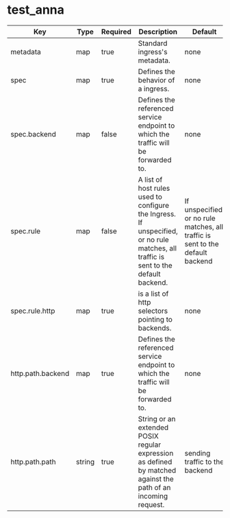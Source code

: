 # test_anna
Key  | Type | Required  | Description | Default
------------- | ------------- | ------------- | ------------- | -------------
metadata | map  | true | Standard ingress's metadata.  | none 
spec  | map  | true  |  Defines the behavior of a ingress.  | none
spec.backend | map | false | Defines the referenced service endpoint to which the traffic will be forwarded to.| none 
spec.rule  | map  | false  | A list of host rules used to configure the Ingress. If unspecified, or no rule matches, all traffic is sent to the default backend.  | If unspecified, or no rule matches, all traffic is sent to the default backend   
spec.rule.http  | map  | true  | is a list of http selectors pointing to backends. | none
http.path.backend  | map  | true  | Defines the referenced service endpoint to which the traffic will be forwarded to.  | none
http.path.path  | string  | true  | String or an extended POSIX regular expression as defined by matched against the path of an incoming request.  | sending traffic to the backend
